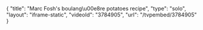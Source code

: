 {
    "title": "Marc Fosh's boulang\u00e8re potatoes recipe",
    "type": "solo",
    "layout": "iframe-static",
    "videoId": "3784905",
    "url": "\/tvpembed\/3784905"
}